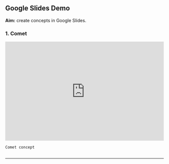 <h2 id="google-slides-demos">Google Slides Demo</h2>

<p><strong>Aim:</strong> create concepts in Google Slides.</p>

<h3 id="1-comet">1. Comet</h3>
<div style="position:relative; width:100%; height:0px; padding-bottom:62.5%;">
    <iframe style="position:absolute; left:0; top:0; width:100%; height:100%"
         src="https://docs.google.com/presentation/d/e/2PACX-1vRYrD3KATThBXpwXjRKt9EIma3oEOY2Tee_UAfKvcYymHVTeBOYq_ozKOxumxliGFMo6e4d6uQzg2hE/embed?start=true&amp;loop=true&amp;delayms=3000" frameborder="0" allowfullscreen="true" mozallowfullscreen="true" webkitallowfullscreen="true"></iframe></div>

<p><code class="language-plaintext highlighter-rouge">Comet concept

</code></p>
<hr>
